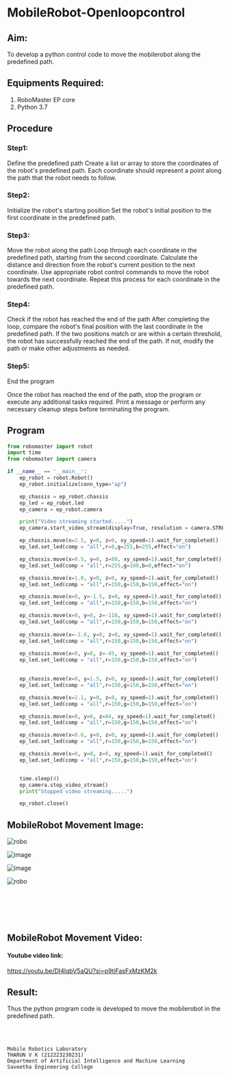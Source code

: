 # MobileRobot-Openloopcontrol
## Aim:

To develop a python control code to move the mobilerobot along the predefined path.

## Equipments Required:
1. RoboMaster EP core
2. Python 3.7

## Procedure


### Step1:

Define the predefined path
Create a list or array to store the coordinates of the robot's predefined path.
Each coordinate should represent a point along the path that the robot needs to follow.

### Step2:

Initialize the robot's starting position
Set the robot's initial position to the first coordinate in the predefined path.

### Step3:

Move the robot along the path
Loop through each coordinate in the predefined path, starting from the second coordinate.
Calculate the distance and direction from the robot's current position to the next coordinate.
Use appropriate robot control commands to move the robot towards the next coordinate.
Repeat this process for each coordinate in the predefined path.

### Step4:

Check if the robot has reached the end of the path
After completing the loop, compare the robot's final position with the last coordinate in the
predefined path.
If the two positions match or are within a certain threshold, the robot has successfully reached
the end of the path.
If not, modify the path or make other adjustments as needed.

### Step5:
End the program

Once the robot has reached the end of the path, stop the program or execute any additional
tasks required.
Print a message or perform any necessary cleanup steps before terminating the program.
## Program
```python
from robomaster import robot
import time
from robomaster import camera

if __name__ == '__main__':
    ep_robot = robot.Robot()
    ep_robot.initialize(conn_type="ap")

    ep_chassis = ep_robot.chassis
    ep_led = ep_robot.led
    ep_camera = ep_robot.camera

    print("Video streaming started.....")
    ep_camera.start_video_stream(display=True, resolution = camera.STREAM_360P)

    ep_chassis.move(x=2.5, y=0, z=0, xy_speed=1).wait_for_completed()
    ep_led.set_led(comp = "all",r=0,g=255,b=255,effect="on")

    ep_chassis.move(x=0.5, y=0, z=80, xy_speed=1).wait_for_completed()
    ep_led.set_led(comp = "all",r=255,g=100,b=0,effect="on")

    ep_chassis.move(x=1.0, y=0, z=0, xy_speed=1).wait_for_completed()
    ep_led.set_led(comp = "all",r=150,g=150,b=150,effect="on")

    ep_chassis.move(x=0, y=-1.5, z=0, xy_speed=1).wait_for_completed()
    ep_led.set_led(comp = "all",r=150,g=150,b=150,effect="on")

    ep_chassis.move(x=0, y=0, z=-118, xy_speed=1).wait_for_completed()
    ep_led.set_led(comp = "all",r=150,g=150,b=150,effect="on")
    
    ep_chassis.move(x=-1.6, y=0, z=0, xy_speed=1).wait_for_completed()
    ep_led.set_led(comp = "all",r=150,g=150,b=150,effect="on")
    
    ep_chassis.move(x=0, y=0, z=-45, xy_speed=1).wait_for_completed()
    ep_led.set_led(comp = "all",r=150,g=150,b=150,effect="on")
    

    ep_chassis.move(x=0, y=1.5, z=0, xy_speed=1).wait_for_completed()
    ep_led.set_led(comp = "all",r=150,g=150,b=150,effect="on")

    ep_chassis.move(x=2.1, y=0, z=0, xy_speed=1).wait_for_completed()
    ep_led.set_led(comp = "all",r=150,g=150,b=150,effect="on")

    ep_chassis.move(x=0, y=0, z=84, xy_speed=1).wait_for_completed()
    ep_led.set_led(comp = "all",r=150,g=150,b=150,effect="on")

    ep_chassis.move(x=0.6, y=0, z=0, xy_speed=1).wait_for_completed()
    ep_led.set_led(comp = "all",r=150,g=150,b=150,effect="on")

    ep_chassis.move(x=0, y=0, z=0, xy_speed=1).wait_for_completed()
    ep_led.set_led(comp = "all",r=150,g=150,b=150,effect="on")


    time.sleep(4)
    ep_camera.stop_video_stream()
    print("Stopped video streaming.....")

    ep_robot.close()


```

## MobileRobot Movement Image:

![robo](./img/robomaster.png)

![image](https://github.com/tharunkumaran2006/mobilerobot-openloopcontrol/assets/151625188/f7a5e85c-0a67-48a5-9f7c-9b0693d79890)

![image](https://github.com/tharunkumaran2006/mobilerobot-openloopcontrol/assets/151625188/70ade4a2-c5be-4874-8650-9d8e5d5bbe18)

![robo](https://github.com/tharunkumaran2006/mobilerobot-openloopcontrol/assets/151625188/edeaee46-23b2-4fd2-b83d-55b5fe95f69c)

<br/>
<br/>
<br/>
<br/>

## MobileRobot Movement Video:
#### Youtube video link:
https://youtu.be/DI4lqbV5aQU?si=p9tiFasFxMzKM2k
<br/>

## Result:
Thus the python program code is developed to move the mobilerobot in the predefined path.


<br/>
<br/>

```
Mobile Robotics Laboratory
THARUN V K (212223230231)
Department of Artificial Intelligence and Machine Learning
Saveetha Engineering College
```
